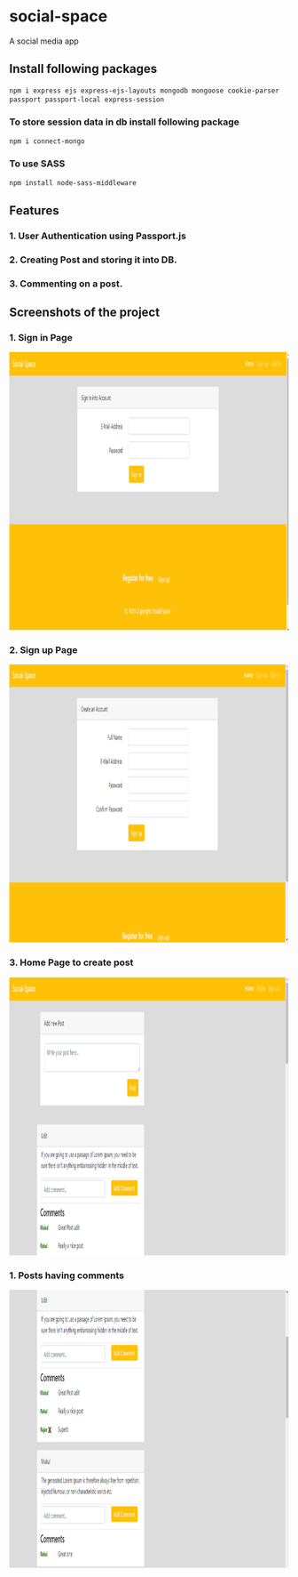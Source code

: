 # social-space
A social media app 

## Install following packages

```
npm i express ejs express-ejs-layouts mongodb mongoose cookie-parser passport passport-local express-session 
```

### To store session data in db install following package
```
npm i connect-mongo
```

### To use SASS 

```
npm install node-sass-middleware
```
## Features
### 1. User Authentication using Passport.js
### 2. Creating Post and storing it into DB.
### 3. Commenting on a post.


## Screenshots of the project

### 1. Sign in Page
<img src="/readmd-images/img1.png" height="500px">

### 2. Sign up Page
<img src="/readmd-images/img2.png" height="500px">

### 3. Home Page to create post
<img src="/readmd-images/img3.png" height="500px">

### 1. Posts having comments
<img src="/readmd-images/img4.png" height="500px">
